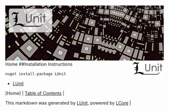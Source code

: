 ![](LUnit/Content/LUnit-banner-large.png "")
<img align="right" src="LUnit/Content/LUnit-logo-small.png">
Home
##Installation Instructions
```cs
nuget install-package LUnit
```
 - [LUnit](LUnit/LUnit.md)

[Home] | [Table of Contents](TableOfContents.md) | 


This markdown was generated by [LUnit](https://github.com/CodeSingularity/LUnit), powered by [LCore](https://github.com/CodeSingularity/LCore) | 

